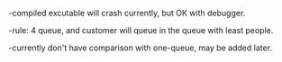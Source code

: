 -compiled excutable will crash currently, but OK with debugger.

-rule: 4 queue, and customer will queue in the queue with least people.

-currently don't have comparison with one-queue, may be added later.
